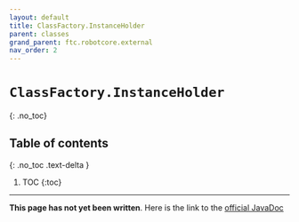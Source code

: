 ```yaml
---
layout: default
title: ClassFactory.InstanceHolder
parent: classes
grand_parent: ftc.robotcore.external
nav_order: 2
---
```

# `ClassFactory.InstanceHolder`
{: .no_toc}

## Table of contents
{: .no_toc .text-delta }

1. TOC
{:toc}
---
**This page has not yet been written**. Here is the link to the [official JavaDoc](https://ftctechnh.github.io/ftc_app/doc/javadoc/org/firstinspires/ftc/robotcore/external/ClassFactory.InstanceHolder.html)
        
